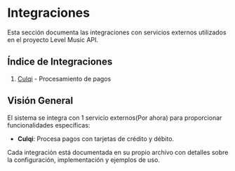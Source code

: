 # Integraciones

Esta sección documenta las integraciones con servicios externos utilizados en el proyecto Level Music API.

## Índice de Integraciones

1. [Culqi](./culqi.md) - Procesamiento de pagos

## Visión General

El sistema se integra con 1 servicio externos(Por ahora) para proporcionar funcionalidades específicas:

- **Culqi**: Procesa pagos con tarjetas de crédito y débito.

Cada integración está documentada en su propio archivo con detalles sobre la configuración, implementación y ejemplos de uso. 